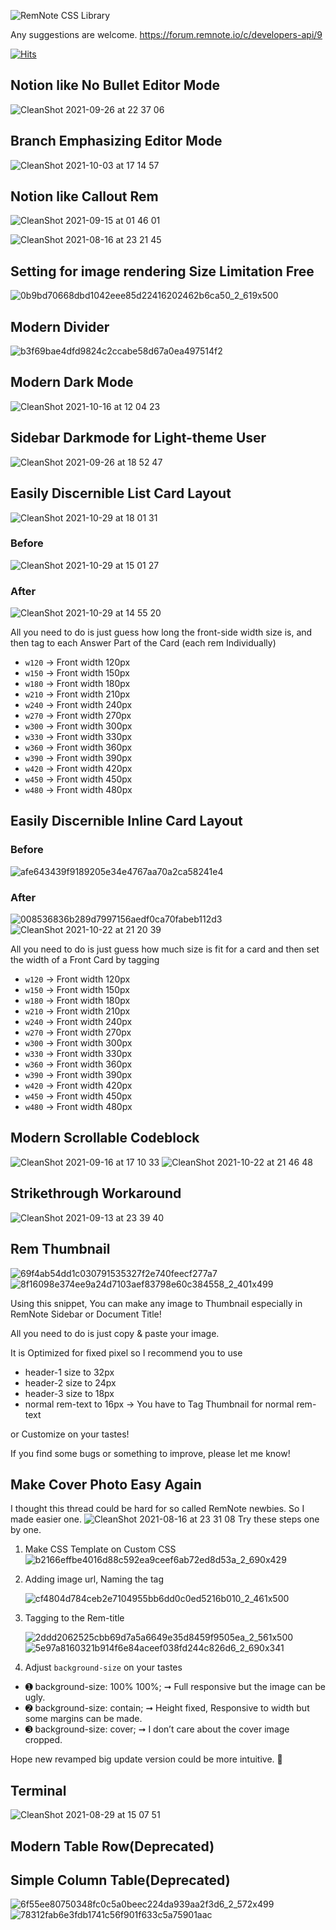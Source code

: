 ![RemNote CSS Library](https://user-images.githubusercontent.com/56161102/134761779-cd39ce14-3ea5-433f-9a14-d642f52c7e5e.png)

Any suggestions are welcome.
https://forum.remnote.io/c/developers-api/9

[![Hits](https://hits.seeyoufarm.com/api/count/incr/badge.svg?url=https%3A%2F%2Fgithub.com%2Fbrowneyedsoul%2FRemNote-CSS-Library&count_bg=%23282A27&title_bg=%23555555&icon=&icon_color=%23E7E7E7&title=Visit&edge_flat=false)](https://hits.seeyoufarm.com)

## Notion like No Bullet Editor Mode
![CleanShot 2021-09-26 at 22 37 06](https://user-images.githubusercontent.com/56161102/134810445-378b6e6f-cd62-4a50-a6ea-76b6b04c324c.png)

## Branch Emphasizing Editor Mode
![CleanShot 2021-10-03 at 17 14 57](https://user-images.githubusercontent.com/56161102/135745657-5daffdc3-6e95-4bc8-9bd3-14619397be0f.png)

## Notion like Callout Rem
![CleanShot 2021-09-15 at 01 46 01](https://user-images.githubusercontent.com/56161102/133299689-ec0a686b-7377-4871-bf7a-2c49e7e3a62e.gif)

![CleanShot 2021-08-16 at 23 21 45](https://user-images.githubusercontent.com/56161102/129578910-f5bdf063-dc52-400d-97ff-5a327fa00819.png)

## Setting for image rendering Size Limitation Free
![0b9bd70668dbd1042eee85d22416202462b6ca50_2_619x500](https://user-images.githubusercontent.com/56161102/133884643-7d81d70e-0158-4da2-95a7-80efcce911cd.jpg)

## Modern Divider
![b3f69bae4dfd9824c2ccabe58d67a0ea497514f2](https://user-images.githubusercontent.com/56161102/129580147-c0507bcc-a4d1-4522-b48d-d7efdf831e0f.gif)

## Modern Dark Mode
![CleanShot 2021-10-16 at 12 04 23](https://user-images.githubusercontent.com/56161102/137571467-62a071e9-43b6-42c7-8f75-7046d541ccb1.png)


## Sidebar Darkmode for Light-theme User
![CleanShot 2021-09-26 at 18 52 47](https://user-images.githubusercontent.com/56161102/134802986-1db76d66-b057-49bf-8121-5933c66f7466.png)

## Easily Discernible List Card Layout
![CleanShot 2021-10-29 at 18 01 31](https://user-images.githubusercontent.com/56161102/139407710-45d2ba43-d5c0-4314-9719-4676d4b41575.gif)

### Before
![CleanShot 2021-10-29 at 15 01 27](https://user-images.githubusercontent.com/56161102/139383660-5224879e-7245-4e0b-b7b6-c6e1da9156ce.png)

### After
![CleanShot 2021-10-29 at 14 55 20](https://user-images.githubusercontent.com/56161102/139383178-ba6c3cef-d5d6-4980-9397-345048a0bc87.png)

All you need to do is just guess how long the front-side width size is, and then tag to each Answer Part of the Card (each rem Individually)

- `w120` → Front width 120px
- `w150` → Front width 150px
- `w180` → Front width 180px
- `w210` → Front width 210px
- `w240` → Front width 240px
- `w270` → Front width 270px
- `w300` → Front width 300px
- `w330` → Front width 330px
- `w360` → Front width 360px
- `w390` → Front width 390px
- `w420` → Front width 420px
- `w450` → Front width 450px
- `w480` → Front width 480px

## Easily Discernible Inline Card Layout
### Before
![afe643439f9189205e34e4767aa70a2ca58241e4](https://user-images.githubusercontent.com/56161102/138023258-357e00c1-8806-4302-8e1f-4bc4d6499b3f.png)

### After
![008536836b289d7997156aedf0ca70fabeb112d3](https://user-images.githubusercontent.com/56161102/138023272-01494a0c-9e53-4768-a531-65f62bfcf49e.png)
![CleanShot 2021-10-22 at 21 20 39](https://user-images.githubusercontent.com/56161102/138453737-cc4e4dac-5aff-4ce4-a320-622d4697e7cd.png)


All you need to do is just guess how much size is fit for a card and then set the width of a Front Card by tagging

- `w120` → Front width 120px
- `w150` → Front width 150px
- `w180` → Front width 180px
- `w210` → Front width 210px
- `w240` → Front width 240px
- `w270` → Front width 270px
- `w300` → Front width 300px
- `w330` → Front width 330px
- `w360` → Front width 360px
- `w390` → Front width 390px
- `w420` → Front width 420px
- `w450` → Front width 450px
- `w480` → Front width 480px


## Modern Scrollable Codeblock
![CleanShot 2021-09-16 at 17 10 33](https://user-images.githubusercontent.com/56161102/133575648-e3b0311d-da26-4123-b4b2-79bf0a2028af.png)
![CleanShot 2021-10-22 at 21 46 48](https://user-images.githubusercontent.com/56161102/138455986-b8fd0d40-7dea-4d25-b14b-d394dd5744cc.png)

## Strikethrough Workaround
![CleanShot 2021-09-13 at 23 39 40](https://user-images.githubusercontent.com/56161102/133104105-d94817c9-0ff9-4fdb-b221-da2d8a5c7d50.png)


## Rem Thumbnail
![69f4ab54dd1c030791535327f2e740feecf277a7](https://user-images.githubusercontent.com/56161102/129581292-e4fd666b-4ead-4411-b9ec-1cb4831fc80e.gif)
![8f16098e374ee9a24d7103aef83798e60c384558_2_401x499](https://user-images.githubusercontent.com/56161102/129581310-86760ddf-23f6-47cf-9061-67bbdcc16f29.png)

Using this snippet, You can make any image to Thumbnail especially in RemNote Sidebar or Document Title!

All you need to do is just copy & paste your image.

It is Optimized for fixed pixel so I recommend you to use
- header-1 size to 32px
- header-2 size to 24px
- header-3 size to 18px
- normal rem-text to 16px → You have to Tag Thumbnail for normal rem-text

or Customize on your tastes!

If you find some bugs or something to improve, please let me know!


## Make Cover Photo Easy Again
I thought this thread could be hard for so called RemNote newbies.
So I made easier one.
![CleanShot 2021-08-16 at 23 31 08](https://user-images.githubusercontent.com/56161102/129580369-0efa006b-3042-4af3-b514-d6a32fb60938.png)
Try these steps one by one.

 1. Make CSS Template on Custom CSS
	![b2166effbe4016d88c592ea9ceef6ab72ed8d53a_2_690x429](https://user-images.githubusercontent.com/56161102/129580692-22c7710d-af5c-4939-b44b-a8857493965d.png)

 2. Adding image url, Naming the tag

	 ![cf4804d784ceb2e7104955bb6dd0c0ed5216b010_2_461x500](https://user-images.githubusercontent.com/56161102/129580723-950620ac-7077-4cee-9f52-79329713f98a.jpeg)

 3. Tagging to the Rem-title
 
	![2ddd2062525cbb69d7a5a6649e35d8459f9505ea_2_561x500](https://user-images.githubusercontent.com/56161102/129580757-d230aa8c-537e-4965-8c9d-931862c51e58.jpeg)
  	![5e97a8160321b914f6e84aceef038fd244c826d6_2_690x341](https://user-images.githubusercontent.com/56161102/129580770-bab49a86-f72c-4313-b172-4d3a4e1d383e.jpeg)

 4. Adjust `background-size` on your tastes
 - ➊ background-size: 100% 100%; ➞ Full responsive but the image can be ugly.
 - ➋ background-size: contain; ➞ Height fixed, Responsive to width but some margins can be made.
 - ➌ background-size: cover; ➞ I don’t care about the cover image cropped.

Hope new revamped big update version could be more intuitive. :slightly_smiling_face:

## Terminal
![CleanShot 2021-08-29 at 15 07 51](https://user-images.githubusercontent.com/56161102/131240536-c039347c-3fce-4cc4-a568-048606a4d383.png)

## Modern Table Row(Deprecated)

## Simple Column Table(Deprecated)
![6f55ee80750348fc0c5a0beec224da939aa2f3d6_2_572x499](https://user-images.githubusercontent.com/56161102/129581987-d9833334-3031-43c1-88fa-1cb3d1820238.png)
![78312fab6e3fdb1741c56f901f633c5a75901aac](https://user-images.githubusercontent.com/56161102/129582005-5bd6eccf-6553-43f5-8753-8e0e66e91673.gif)


